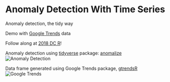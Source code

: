 # Anomaly Detection With Time Series
Anomaly detection, the tidy way

Demo with [Google Trends](https://trends.google.com) data

Follow along at [2018 DC R](https://rstats.ai/agenda/)!

Anomaly detection using [tidyverse](https://www.tidyverse.org/packages/) package: [anomalize](https://github.com/business-science/anomalize) 
![Anomaly Detection](https://raw.githubusercontent.com/cattystats/Anomaly_Detection/master/anomalize.png)

Data frame generated using Google Trends package, [gtrendsR](https://github.com/PMassicotte/gtrendsR)
![Google Trends](https://raw.githubusercontent.com/cattystats/Anomaly_Detection/master/google_trends.png)
